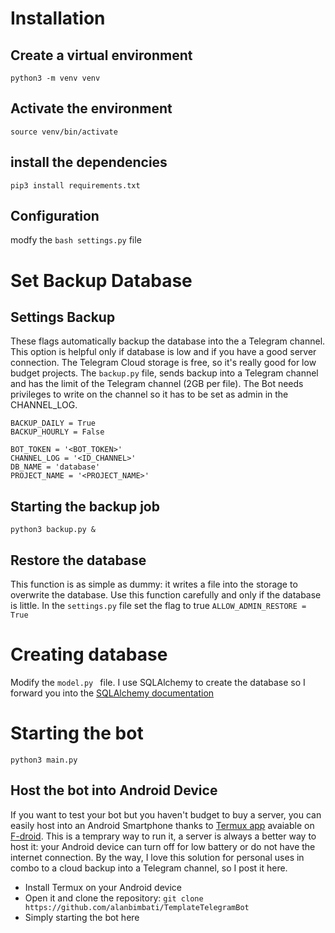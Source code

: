 # Installation

## Create a virtual environment
```
python3 -m venv venv
```

## Activate the environment

```
source venv/bin/activate
```
## install the dependencies
```
pip3 install requirements.txt
```
## Configuration

modfy the ```bash settings.py``` file

# Set Backup Database

## Settings Backup
These flags automatically backup the database into the a Telegram channel. This option is helpful only if database is low and if you have a good server connection. The Telegram Cloud storage is free, so it's really good for low budget projects. The ```backup.py``` file, sends backup into a Telegram channel and has the limit of the Telegram channel (2GB per file). The Bot needs privileges to write on the channel so it has to be set as admin in the CHANNEL_LOG.

```
BACKUP_DAILY = True
BACKUP_HOURLY = False

BOT_TOKEN = '<BOT_TOKEN>'
CHANNEL_LOG = '<ID_CHANNEL>'
DB_NAME = 'database'
PROJECT_NAME = '<PROJECT_NAME>'
```

## Starting the backup job
```python3 backup.py &```

## Restore the database
This function is as simple as dummy: it writes a file into the storage to overwrite the database. Use this function carefully and only if the database is little. In the ```settings.py``` file set the flag to true ```ALLOW_ADMIN_RESTORE = True```

# Creating database
Modify the ```model.py ``` file. I use SQLAlchemy to create the database so I forward you into the [SQLAlchemy documentation](https://www.sqlalchemy.org/)

# Starting the bot
```python3 main.py```

## Host the bot into Android Device
If you want to test your bot but you haven't budget to buy a server, you can easily host into an Android Smartphone thanks to [Termux app](https://github.com/termux/termux-app#f-droid) avaiable on [F-droid](https://f-droid.org/). 
This is a temprary way to run it, a server is always a better way to host it: your Android device can turn off for low battery or do not have the internet connection. By the way, I love this solution for personal uses in combo to a cloud backup into a Telegram channel, so I post it here.

* Install Termux on your Android device
* Open it and clone the repository: ```git clone https://github.com/alanbimbati/TemplateTelegramBot```
* Simply starting the bot here